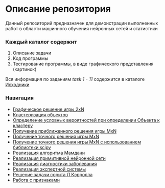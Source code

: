 # Описание репозитория

Данный репозиторий предназначен для демонстрации выполненных работ в области машинного обучения нейронных сетей и статистики

### Каждый каталог содержит
1. Описание задачи
2. Код программы
2. Тестирование программы, в виде графического представления (картинок)

Вся информация по заданиям _task 1 - 11_ содержится в каталоге [Исходники](base)

### Навигация

- [Графическое решение игры 2xN](task_1)
- [Кластеризация объектов](task_2)
- [Определение условных вероятностей при определении Объекта к кластеру](task_3)
- [Получение приближенного решения игры MxN](task_4)
- [Получение точного решения игры MxN](task_5)
- [Получение точного решения игры MxN с использованием библиотеки scipy](task_6)
- [Реализация алгоритма Мамдани](task_7)
- [Реализация примитивной нейронной сети](task_8)
- [Реализация диагностики заболевания](task_9)
- [Реализация экспертной системы](task_10)
- [Решение задачи сорита Л Кэрролла](task_11)
- [Работа с признаками](task_12)
